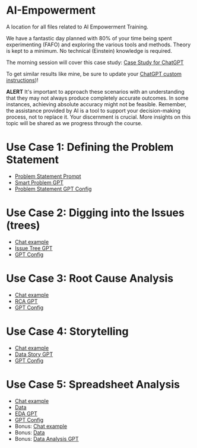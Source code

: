 # AI-Empowerment
A location for all files related to AI Empowerment Training. 

We have a fantastic day planned with 80% of your time being spent experimenting (FAFO) and exploring the various tools and methods. Theory is kept to a minimum. No technical (Einstein) knowledge is required.

The morning session will cover this case study: [Case Study for ChatGPT](https://github.com/amacdonaldai/AI-Empowerment/blob/main/Case%20Study%20for%20ChatGPT.pdf)

To get similar results like mine, be sure to update your [ChatGPT custom instructions](https://github.com/amacdonaldai/AI-Empowerment/blob/main/Custom_Instructions.md))!

**ALERT** It's important to approach these scenarios with an understanding that they may not always produce completely accurate outcomes. In some instances, achieving absolute accuracy might not be feasible. Remember, the assistance provided by AI is a tool to support your decision-making process, not to replace it. Your discernment is crucial. More insights on this topic will be shared as we progress through the course.

# Use Case 1: Defining the Problem Statement
- [Problem Statement Prompt](https://github.com/amacdonaldai/AI-Empowerment/blob/main/Problem-Statement-Prompt)
- [Smart Problem GPT](https://chat.openai.com/g/g-tHZOlUaYD-smart-problem-gpt)
- [Problem Statement GPT Config](https://github.com/amacdonaldai/AI-Empowerment/blob/main/problem-statement.md)

# Use Case 2: Digging into the Issues (trees)
- [Chat example](https://chat.openai.com/share/91828f4e-7006-4403-b536-6d99c20fab45)
- [Issue Tree GPT](https://chat.openai.com/g/g-qaKT45vrL-issue-tree-gpt)
- [GPT Config](https://github.com/tobiaszwingmann/chatgpt-for-data-analytics/blob/main/Day%201/GPT%20Configs/Issue-tree-gpt.md)

# Use Case 3: Root Cause Analysis
- [Chat example](https://chat.openai.com/share/2e942b04-f8cf-49d3-9dff-cfe4682b540f)
- [RCA GPT](https://chat.openai.com/g/g-3fPXHFQOm-rca-gpt)
- [GPT Config](https://github.com/tobiaszwingmann/chatgpt-for-data-analytics/blob/main/Day%201/GPT%20Configs/RCA-gpt.md)

# Use Case 4: Storytelling
- [Chat example](https://chat.openai.com/share/bfe36a5a-2486-4950-b3df-6df48e638451)
- [Data Story GPT](https://chat.openai.com/g/g-tF6UvnShB-data-storytelling-gpt)
- [GPT Config](https://github.com/tobiaszwingmann/chatgpt-for-data-analytics/blob/main/Day%201/GPT%20Configs/data-storytelling-gpt.md)

# Use Case 5: Spreadsheet Analysis
- [Chat example](https://chat.openai.com/share/da773a1f-ef61-4b04-ac37-58b42fdba62b)
- [Data](https://github.com/tobiaszwingmann/chatgpt-for-data-analytics/blob/main/Day%201/Store-Reports.xlsx)
- [EDA GPT](https://chat.openai.com/g/g-Vq2Ro5JoV-eda-gpt)
- [GPT Config](https://github.com/tobiaszwingmann/chatgpt-for-data-analytics/blob/main/Day%201/GPT%20Configs/EDA-gpt.md)
- Bonus: [Chat example](https://chat.openai.com/share/23c64741-a636-43c6-a7f2-cbbc2008739a)
- Bonus: [Data](https://github.com/tobiaszwingmann/chatgpt-for-data-analytics/blob/main/Day%201/Ecommerce-Transactions.csv)
- Bonus: [Data Analysis GPT](https://chat.openai.com/g/g-HMNcP6w7d-data-analysis)
